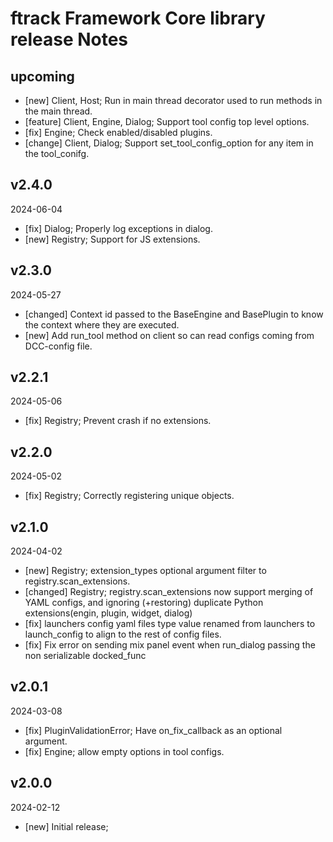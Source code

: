 # ftrack Framework Core library release Notes


## upcoming

* [new] Client, Host; Run in main thread decorator used to run methods in the main thread.
* [feature] Client, Engine, Dialog; Support tool config top level options.
* [fix] Engine; Check enabled/disabled plugins.
* [change] Client, Dialog; Support set_tool_config_option for any item in the tool_conifg.


## v2.4.0
2024-06-04

* [fix] Dialog; Properly log exceptions in dialog.
* [new] Registry; Support for JS extensions.


## v2.3.0
2024-05-27

* [changed] Context id passed to the BaseEngine and BasePlugin to know the context where they are executed.
* [new] Add run_tool method on client so can read configs coming from DCC-config file.


## v2.2.1
2024-05-06

* [fix] Registry; Prevent crash if no extensions.


## v2.2.0
2024-05-02

* [fix] Registry; Correctly registering unique objects.


## v2.1.0
2024-04-02

* [new] Registry; extension_types optional argument filter to registry.scan_extensions. 
* [changed] Registry; registry.scan_extensions now support merging of YAML configs, and ignoring (+restoring) duplicate Python extensions(engin, plugin, widget, dialog)
* [fix] launchers config yaml files type value renamed from launchers to launch_config to align to the rest of config files.
* [fix] Fix error on sending mix panel event when run_dialog passing the non serializable docked_func


## v2.0.1
2024-03-08

* [fix] PluginValidationError; Have on_fix_callback as an optional argument.
* [fix] Engine; allow empty options in tool configs.


## v2.0.0
2024-02-12

* [new] Initial release;
